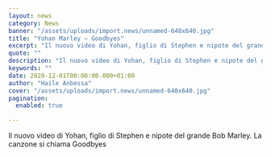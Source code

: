 ```yaml
---
layout: news
category: News
banner: "/assets/uploads/import.news/unnamed-640x640.jpg"
title: "Yohan Marley – Goodbyes"
excerpt: "Il nuovo video di Yohan, figlio di Stephen e nipote del grande Bob Marley. La canzone si chiama Goodbyes"
quote: ""
description: "Il nuovo video di Yohan, figlio di Stephen e nipote del grande Bob Marley. La canzone si chiama Goodbyes"
keywords: ""
date: 2020-12-01T00:00:00.000+01:00
author: "Haile Anbessa"
cover: "/assets/uploads/import.news/unnamed-640x640.jpg"
pagination:
  enabled: true

---
```


Il nuovo video di Yohan, figlio di Stephen e nipote del grande Bob Marley. La canzone si chiama Goodbyes